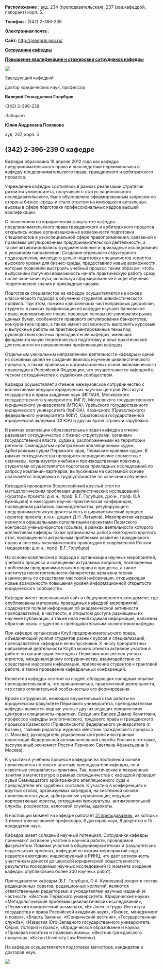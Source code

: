 **Расположение** 
 : ауд. 234 (преподавательская), 237 (зав.кафедрой, лаборант) корп. 5.
   

**Телефон** 
 : (342) 2-396-239
   

**Электронная почта** 
 :
 
  
 

  

**Сайт:** 
<http://predprin.psu.ru/>
  

  

[**Сотрудники кафедры**](http://helios.psu.ru/pls/www_psu_ru/teacher_list?p_sdiv_name=%D0%9A%D0%B0%D1%84%D0%B5%D0%B4%D1%80%D0%B0%20%D0%BF%D1%80%D0%B5%D0%B4%D0%BF%D1%80%D0%B8%D0%BD%D0%B8%D0%BC%D0%B0%D1%82%D0%B5%D0%BB%D1%8C%D1%81%D0%BA%D0%BE%D0%B3%D0%BE%20%D0%BF%D1%80%D0%B0%D0%B2%D0%B0,%20%D0%B3%D1%80%D0%B0%D0%B6%D0%B4%D0%B0%D0%BD%D1%81%D0%BA%D0%BE%D0%B3%D0%BE%20%D0%B8%20%D0%B0%D1%80%D0%B1%D0%B8%D1%82%D1%80%D0%B0%D0%B6%D0%BD%D0%BE%D0%B3%D0%BE%20%D0%BF%D1%80%D0%BE%D1%86%D0%B5%D1%81%D1%81%D0%B0)
  

[**Повышение квалификации и стажировки сотрудников кафедры**](http://helios.psu.ru/pls/www_psu_ru/teacher_trainings?p_sdiv_name=%D0%9A%D0%B0%D1%84%D0%B5%D0%B4%D1%80%D0%B0%20%D0%BF%D1%80%D0%B5%D0%B4%D0%BF%D1%80%D0%B8%D0%BD%D0%B8%D0%BC%D0%B0%D1%82%D0%B5%D0%BB%D1%8C%D1%81%D0%BA%D0%BE%D0%B3%D0%BE%20%D0%BF%D1%80%D0%B0%D0%B2%D0%B0,%20%D0%B3%D1%80%D0%B0%D0%B6%D0%B4%D0%B0%D0%BD%D1%81%D0%BA%D0%BE%D0%B3%D0%BE%20%D0%B8%20%D0%B0%D1%80%D0%B1%D0%B8%D1%82%D1%80%D0%B0%D0%B6%D0%BD%D0%BE%D0%B3%D0%BE%20%D0%BF%D1%80%D0%BE%D1%86%D0%B5%D1%81%D1%81%D0%B0)
  

  


![](http://www.psu.ru/files/images/science/law/golubcov.jpg)
  

  

 Заведующий кафедрой
   

 доктор юридических наук, профессор
   

**Валерий Геннадьевич Голубцов** 
  

 (342) 2-396-239
   


  
 

  


  

  


 Лаборант
 

**Юлия Андреевна Полякова** 


 ауд. 237, корп. 5
 

 (342) 2-396-239
О кафедре
--------------------------------------------------------------------------------------------------




 Кафедра образована 16 апреля 2012 года как кафедра предпринимательского права и впоследствии переименована в кафедру предпринимательского права, гражданского и арбитражного процесса.
   

 Учреждение кафедры состоялось в рамках реализации стратегии развития университета, получившего статус национального исследовательского, было обусловлено сформированным запросом со стороны бизнес-среды и стало ответом на имеющиеся актуальные вызовы в сфере подготовки профессиональных кадров высшей квалификации.
   

  

 С появлением на юридическом факультете кафедры предпринимательского права гражданского и арбитражного процесса открылись новые организационные возможности подготовки специалистов в узкоспециальной сфере правоприменения, связанной с правовым регулированием предпринимательской деятельности, а также активизировались фундаментальные и прикладные исследования в указанном направлении. Создание отдельного структурного подразделения, имеющего целью подготовку специалистов-юристов высокого уровня для бизнес-среды, предоставило новые возможности, которые позволили выстроить учебный процесс таким образом, чтобы выпускники получили возможность начать практическую работу сразу после окончания вуза, используя сформированные в ходе обучения теоретические знания и прикладные навыки.
   

  

 Подготовка специалистов на кафедре осуществляется на основе классического подхода к обучению студентов цивилистического профиля. При этом, помимо классических частноправовых дисциплин, студенты в рамках профилизации на кафедре изучают банковское право, корпоративное право, правовые основы регулирования рынка ценных бумаг, особенности правового регулирования банкротства, конкурентное право, а также имеют возможность выполнять курсовые и выпускные работы на практикориентированные темы под руководством опытных преподавателей кафедры, имеющих фундаментальную теоретическую подготовку и опыт практической деятельности по направлениям профилизации кафедры.
   

  

 Отдельным уникальным направлением деятельности кафедры и одной из основных целей ее создания явилось изучение цивилистического процесса, а также правовых и организационных основ экономического правосудия в Российской Федерации, что осуществляется кафедрой в тесном сотрудничестве с судейским сообществом.
   

  

 Кафедра осуществляет активное межвузовское сотрудничество с коллективами ведущих юридических научных центров Института государства и права академии наук (ИГПАН), Московского государственного университета (МГУ), Московского государственного юридического университета (МГЮА), Уральского государственного юридического университета (УрГЮА), Казанского (Приволжского) федерального университета (КФУ), Саратовской государственной юридической академии (СГЮА) и других вузов страны и зарубежья.
   

  

 В рамках реализации образовательных задач кафедра активно развивает сотрудничество с бизнес-структурами, органами государственной власти, судами, расположенными на территории региона: Семнадцатым арбитражным апелляционным судом, Арбитражным судом Пермского края, Пермским краевым судом. В рамках сотрудничества проводятся периодические совместные семинары, организуется учебная и производственная практика, студентами осуществляется подготовка прикладных исследований по запросу компаний-партнеров, выпускникам на системной основе оказывается поддержка в трудоустройстве по окончании обучения.
   

  

 Кафедрой проводятся Всероссийский круглый стол по методологическим проблемам цивилистических исследований (кураторы проекта: д.ю.н., проф. В.Г. Голубцов, д.ю.н., проф. О.А. Кузнецова) и ежегодная научно-практическая конференция, посвященная развитию законодательства, регулирующего предпринимательскую деятельность и цивилистический процесс (куратор проекта: к.ю.н. доцент Д.Н. Латыпов). Мероприятия кафедры являются официальными сателлитными проектами Пермского конгресса ученых-юристов (ссылка), в рамках деятельности которого коллективом кафедры также организована работа ежегодного круглого стол, посвященного актуальным проблемам развития гражданского право и системы экономического правосудия в современной России (модератор: д.ю.н., проф. В.Г. Голубцов).
   

  

 На основе комплексного подхода к организации научных мероприятий, учебного процесса и освещению актуальных вопросов, посвященных проблемам предпринимательского права и процесса, а также института несостоятельности-банкротства налажена тесная взаимосвязь со средствами массовой информации, открывающая новые возможности повышения уровня информационной открытости юридического сообщества.
   

  

 Кафедра имеет
 персональный сайт 
 в общеуниверситетском домене, где опубликованы материалы проводимых кафедрой мероприятий, содержится полная информация об академической активности преподавателей, в частности, в открытом доступе размещены их научные публикации, а также иная необходимая информация, налажена обратная связь студентов с преподавательским коллективом кафедры.
   

  

 При кафедре организован Клуб предпринимательского права, объединяющий усилия студентов разных курсов и специализаций, преподавателей кафедры и ее выпускников. К числу приоритетных направлений деятельности Клуба можно отнести активное участие в работе по организации ежегодных Пермских конгрессов ученых-юристов, международному сотрудничеству, взаимодействие со средствами массовой информации, привлечение студентов к грантовой работе, а также проведение кафедральных конференций.
   

  

 Коллектив кафедры состоит из людей, обладающих солидным опытом преподавательской и, что принципиально, практической деятельности, что стало отличительной особенностью его формирования.
   

  

 Кроме сотрудников, имеющих внушительный стаж работы на юридическом факультете Пермского университета, преподавателями кафедры являются видные ученые других ведущих юридических центров и специалисты-практики. Среди них Валеев Дамир Хамитович, профессор кафедры экологического, трудового права и гражданского процесса Казанского (Приволжского) федерального университета (г. Казань), главный редактор журнала «Вестник гражданского процесса (г. Москва); руководитель управления контроля иностранных инвестиций Федеральной антимонопольной службы России в отставке, заслуженный экономист России Левченко Светлана Афанасьевна (г. Москва).
   

  

 К участию в учебном процессе кафедрой на постоянной основе привлекаются не только штатные преподаватели кафедры, но и известные специалисты-практики. Так, практические и лекционные занятия в магистратуре в рамках сотрудничества с кафедрой проводят судьи Семнадцатого арбитражного апелляционного суда и председатели его судебных составов. К участию в конференциях и круглых столах, организуемых кафедрой, на системной основе привлекаются судьи, арбитражные управляющие, ведущие корпоративные юристы, сотрудники прокуратуры, антимонопольной службы, росреестра, налоговой службы, адвокаты.
   

  

 В настоящий момент на кафедре работает
 [21 преподаватель,](http://predprin.psu.ru/professoris) 
 из которых 3 имеют ученое звание профессора, 6 докторов наук, 8 доцентов и 15 кандидатов наук.
   

  

 Кафедра имеет солидный научный потенциал. Сотрудники кафедры принимают активное участие в научной работе, проводимой факультетом. Помимо участия в общеуниверситетских и факультетских издательских проектах, кафедрой по итогам мероприятий года издается ежегодник, индексируемый в РИНЦ, что дает возможность участникам донести до широкой юридической общественности результаты проводимых научных исследований (с момента создания кафедры опубликовано более 300 научных работ).
   

  

 Преподаватели кафедры (В.Г. Голубцов, О.А. Кузнецова) входят в состав редакционных советов, редакционных коллегий, являются ответственными редакторами и учредителями научных изданий (в частности, «Вестник Пермского университета. Юридические науки», «Методологические проблемы цивилистических исследований», «Пермский юридический альманах», «Ex Jure», «Труды Института государства и права Российской академии наук», «Бизнес, менеджмент и право», «Власть Закона», «Юридический вестник», «Государственная служба», «Известия Юго-Западного государственного университета. Серия: История и право», «Юридическое образование и наука», «Правовая политика и правовая жизнь», «Вестник гражданского процесса», «Kazan University Law Review»).
   

  

 На кафедре осуществляется подготовка магистров, кандидатов и докторов наук.
   




![](http://www.psu.ru/files/images/fakultety/law/kafedra-p-p.jpg)
